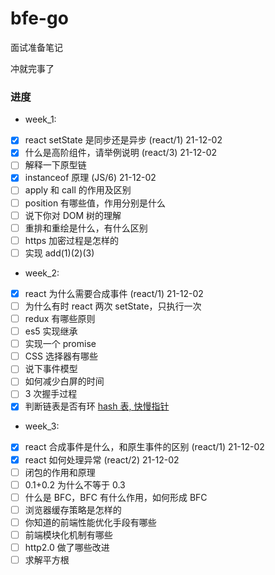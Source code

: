 # bfe-go

面试准备笔记

冲就完事了

### 进度

- week_1:

* [x] react setState 是同步还是异步 (react/1) 21-12-02
* [x] 什么是高阶组件，请举例说明 (react/3) 21-12-02
* [ ] 解释一下原型链
* [x] instanceof 原理 (JS/6) 21-12-02
* [ ] apply 和 call 的作用及区别
* [ ] position 有哪些值，作用分别是什么
* [ ] 说下你对 DOM 树的理解
* [ ] 重排和重绘是什么，有什么区别
* [ ] https 加密过程是怎样的
* [ ] 实现 add(1)(2)(3)

- week_2:

* [x] react 为什么需要合成事件 (react/1) 21-12-02
* [ ] 为什么有时 react 两次 setState，只执行一次
* [ ] redux 有哪些原则
* [ ] es5 实现继承
* [ ] 实现一个 promise
* [ ] CSS 选择器有哪些
* [ ] 说下事件模型
* [ ] 如何减少白屏的时间
* [ ] 3 次握手过程
* [x] 判断链表是否有环 [hash 表, 快慢指针](https://leetcode-cn.com/problems/linked-list-cycle/)

- week_3:

* [x] react 合成事件是什么，和原生事件的区别 (react/1) 21-12-02
* [x] react 如何处理异常 (react/2) 21-12-02
* [ ] 闭包的作用和原理
* [ ] 0.1+0.2 为什么不等于 0.3
* [ ] 什么是 BFC，BFC 有什么作用，如何形成 BFC
* [ ] 浏览器缓存策略是怎样的
* [ ] 你知道的前端性能优化手段有哪些
* [ ] 前端模块化机制有哪些
* [ ] http2.0 做了哪些改进
* [ ] 求解平方根
